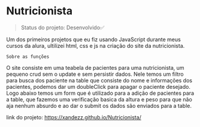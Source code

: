 # Nutricionista

>Status do projeto: Desenvolvido✅

Um dos primeiros projetos que eu fiz usando JavaScript durante meus cursos da alura, ultilizei html, css e js na criação do site da nutricionista.

```
Sobre as funções
```
O site consiste em uma teabela de pacientes para uma nutricionista, um pequeno crud sem o update e sem persistir dados.
Nele temos um filtro para busca dos paciente na table que consiste do nome e informações dos pacientes, podemos dar um doubleClick para apagar o paciente desejado.
Logo abaixo temos um  form que é utilizado para a adição de pacientes para a table, que fazemos uma verificação basica da altura e peso para que não aja nenhum absurdo
e ao dar o submit os dados são enviados para a table.

link do projeto: https://xandezz.github.io/Nutricionista/
